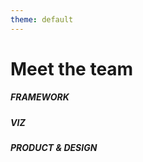 ```yaml
---
theme: default
---
```


<h1>Meet the team</h1>

<div class="grid grid-cols-1">
   <div>
      <div class="flex p-2 gap-2 m-2">
        <h5 class='w-30'>FRAMEWORK</h5>
        <Profile name="Ivan" role="Tech lead" github="idanov" country="🇧🇬"/>
        <Profile name="Lorena" role="SWE" github="lorenabalan" country="🇷🇴"/>
        <Profile name="Merel" role="SWE" github="MerelTheisenQB" country="🇳🇱"/>
        <Profile name="Antony" role="DS SWE" github="AntonyMilneQB" country="🇬🇧"/>
        <Profile name="Jiri" role="DE SWE" github="jiriklein" country="🇨🇿"/>
        <Profile name="Sajid" role="Intern" github="SajidAlamQB" country="🇬🇧"/>
      </div>
   </div>
   <div>
      <div class="flex p-2 gap-2 m-2">
        <h5 class='w-30'>VIZ</h5>
        <Profile name="Lim" role="Tech lead" github="limdauto" country="🇻🇳"/>
        <Profile name="Susanna" role="Front end" github="studioswong" country="🇭🇰 🇦🇺"/>
        <Profile name="Rashida" role="Front end" country="🇮🇳" github="rashidakanchwala"/>
        <Profile name="Tynan" role="Front end" country="🇺🇸" github="tynandebold"/>
        <Profile name="Ahdra" role="Intern" country="🇰🇪" github="tynandebold"/>
      </div>
   </div>
   <div>
    <div class="flex p-2 gap-2 m-2">
      <h5 class='w-30'>PRODUCT & DESIGN</h5>
      <Profile name="Yetunde" role="Product Lead" github="yetudada" country="🇿🇦"/>
      <Profile name="Joel" role="Product" github="datajoely" country="🇬🇧"/>
      <Profile name="Gabriel" role="Visual Designer"  country="🇧🇷" github="GabrielComymQB"/>
      <Profile name="Andrew" role="Visual Designer"  country="🇿🇦" github=""/>
    </div>
  </div>
</div>
